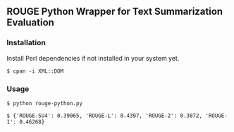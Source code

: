 ## ROUGE Python Wrapper for Text Summarization Evaluation

### Installation

Install Perl dependencies if not installed in your system yet.

`$ cpan -i XML::DOM`

### Usage

`$ python rouge-python.py`

`$ {'ROUGE-SU4': 0.39065, 'ROUGE-L': 0.4397, 'ROUGE-2': 0.3872, 'ROUGE-1': 0.46268}`
